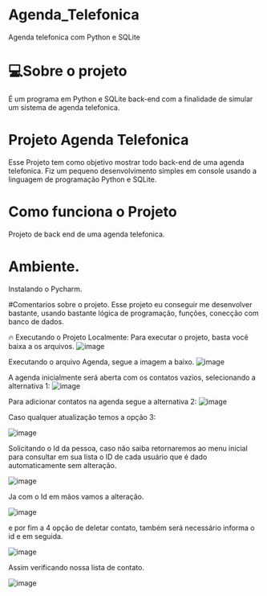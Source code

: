 # Agenda_Telefonica
 Agenda telefonica com Python e SQLite

# 💻Sobre o projeto
É um programa em Python e SQLite back-end com a finalidade de simular um sistema de agenda telefonica.

# Projeto Agenda Telefonica
Esse Projeto tem como objetivo mostrar todo back-end de uma agenda telefonica. Fiz um pequeno desenvolvimento simples em console usando a linguagem de programação Python e SQLite.

# Como funciona o Projeto
Projeto de back end de uma agenda telefonica.

# Ambiente.
Instalando o Pycharm. 

#Comentarios sobre o projeto. 
Esse projeto eu conseguir me desenvolver bastante, usando bastante lógica de programação, funções, conecção com banco de dados.

🔥 Executando o Projeto Localmente:
Para executar o projeto, basta você baixa a os arquivos.
![image](https://user-images.githubusercontent.com/93160555/212202445-70d4f712-3c8e-40c0-ae49-c178cdc610c5.png)

Executando o arquivo Agenda, segue a imagem a baixo.
![image](https://user-images.githubusercontent.com/93160555/212202552-4f07ea9d-725d-4e44-9248-9a25d3aac949.png)

A agenda inicialmente será aberta com os contatos vazios, selecionando a alternativa 1:
![image](https://user-images.githubusercontent.com/93160555/212202803-b3cdf629-23ab-4fc9-b7f3-3f7e98465454.png)

Para adicionar contatos na agenda segue a alternativa 2:
![image](https://user-images.githubusercontent.com/93160555/212203154-51db3d3b-c4de-453e-a77b-d69f12c0d43b.png)

Caso qualquer atualização temos a opção 3:

![image](https://user-images.githubusercontent.com/93160555/212203319-8c3c8801-5a05-4bd4-a0e3-909826cd779e.png)


Solicitando o Id da pessoa, caso não saiba retornaremos ao menu inicial para consultar em sua lista o ID de cada usuário que é dado automaticamente sem alteração.

![image](https://user-images.githubusercontent.com/93160555/212203547-d8ff36e1-a1ad-4009-8db1-1c8465ab19d3.png)

Ja com o Id em mãos vamos a alteração.

![image](https://user-images.githubusercontent.com/93160555/212203670-8f6a114e-3b69-465e-a04c-7ecbd9866a03.png)

e por fim a 4 opção de deletar contato, também será necessário informa o id e em seguida.

![image](https://user-images.githubusercontent.com/93160555/212203938-11bdfb4b-3dc7-4b9a-9d8f-49d9035a13c5.png)

Assim verificando nossa lista de contato.

![image](https://user-images.githubusercontent.com/93160555/212204048-f626eb33-ff48-473d-addc-c34fa5e11dea.png)



